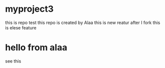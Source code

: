 # myproject3
this is repo test
this repo is created by Alaa
this is new reatur after I fork
this is elese feature

<h1>hello from alaa</h1>
<p>see this</p>
